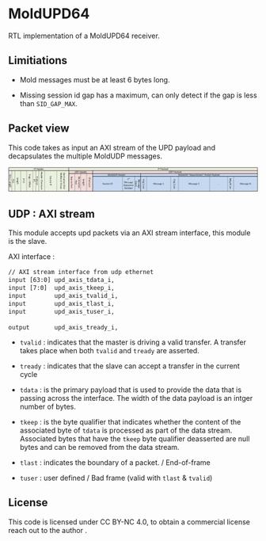# MoldUPD64

RTL implementation of a MoldUPD64 receiver. 

## Limitiations

- Mold messages must be at least 6 bytes long.

- Missing session id gap has a maximum, can only detect if the 
  gap is less than `SID_GAP_MAX`.


## Packet view

This code takes as input an AXI stream of the UPD payload and decapsulates the
multiple MoldUDP messages.

![MoldUDP packet!](doc/moldudp.png)

## UDP : AXI stream 

This module accepts upd packets via an AXI stream interface, this module
is the slave. 

AXI interface :

```
// AXI stream interface from udp ethernet
input [63:0] upd_axis_tdata_i,
input [7:0]  upd_axis_tkeep_i,
input        upd_axis_tvalid_i,
input        upd_axis_tlast_i,
input        upd_axis_tuser_i,

output       upd_axis_tready_i, 
```

- `tvalid` : indicates that the master is driving a valid transfer.
    A transfer takes place when both `tvalid` and `tready` are asserted.

- `tready` : indicates that the slave can accept a transfer in the
    current cycle

- `tdata` : is the primary payload that is used to provide the data
    that is passing across the interface. The width of the data
    payload is an intger number of bytes.

- `tkeep` : is the byte qualifier that indicates whether the content
    of the associated byte of `tdata` is processed as part of the data stream.
    Associated bytes that have the `tkeep` byte qualifier deasserted
    are null bytes and can be removed from the data stream.

- `tlast` : indicates the boundary of a packet. / End-of-frame

- `tuser` : user defined / Bad frame (valid with `tlast` & `tvalid`)

## License

This code is licensed under CC BY-NC 4.0, to obtain a commercial license
reach out to the author .

